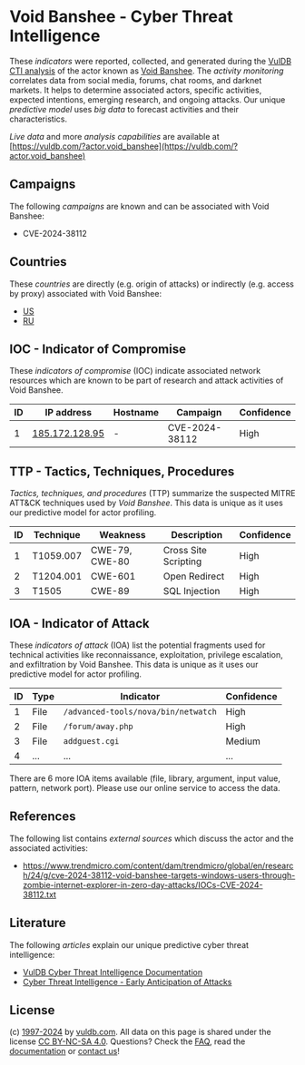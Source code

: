 # Void Banshee - Cyber Threat Intelligence

These _indicators_ were reported, collected, and generated during the [VulDB CTI analysis](https://vuldb.com/?kb.cti) of the actor known as [Void Banshee](https://vuldb.com/?actor.void_banshee). The _activity monitoring_ correlates data from social media, forums, chat rooms, and darknet markets. It helps to determine associated actors, specific activities, expected intentions, emerging research, and ongoing attacks. Our unique _predictive model_ uses _big data_ to forecast activities and their characteristics.

_Live data_ and more _analysis capabilities_ are available at [https://vuldb.com/?actor.void_banshee](https://vuldb.com/?actor.void_banshee)

## Campaigns

The following _campaigns_ are known and can be associated with Void Banshee:

* CVE-2024-38112

## Countries

These _countries_ are directly (e.g. origin of attacks) or indirectly (e.g. access by proxy) associated with Void Banshee:

* [US](https://vuldb.com/?country.us)
* [RU](https://vuldb.com/?country.ru)

## IOC - Indicator of Compromise

These _indicators of compromise_ (IOC) indicate associated network resources which are known to be part of research and attack activities of Void Banshee.

ID | IP address | Hostname | Campaign | Confidence
-- | ---------- | -------- | -------- | ----------
1 | [185.172.128.95](https://vuldb.com/?ip.185.172.128.95) | - | CVE-2024-38112 | High

## TTP - Tactics, Techniques, Procedures

_Tactics, techniques, and procedures_ (TTP) summarize the suspected MITRE ATT&CK techniques used by _Void Banshee_. This data is unique as it uses our predictive model for actor profiling.

ID | Technique | Weakness | Description | Confidence
-- | --------- | -------- | ----------- | ----------
1 | T1059.007 | CWE-79, CWE-80 | Cross Site Scripting | High
2 | T1204.001 | CWE-601 | Open Redirect | High
3 | T1505 | CWE-89 | SQL Injection | High

## IOA - Indicator of Attack

These _indicators of attack_ (IOA) list the potential fragments used for technical activities like reconnaissance, exploitation, privilege escalation, and exfiltration by Void Banshee. This data is unique as it uses our predictive model for actor profiling.

ID | Type | Indicator | Confidence
-- | ---- | --------- | ----------
1 | File | `/advanced-tools/nova/bin/netwatch` | High
2 | File | `/forum/away.php` | High
3 | File | `addguest.cgi` | Medium
4 | ... | ... | ...

There are 6 more IOA items available (file, library, argument, input value, pattern, network port). Please use our online service to access the data.

## References

The following list contains _external sources_ which discuss the actor and the associated activities:

* https://www.trendmicro.com/content/dam/trendmicro/global/en/research/24/g/cve-2024-38112-void-banshee-targets-windows-users-through-zombie-internet-explorer-in-zero-day-attacks/IOCs-CVE-2024-38112.txt

## Literature

The following _articles_ explain our unique predictive cyber threat intelligence:

* [VulDB Cyber Threat Intelligence Documentation](https://vuldb.com/?kb.cti)
* [Cyber Threat Intelligence - Early Anticipation of Attacks](https://www.scip.ch/en/?labs.20201022)

## License

(c) [1997-2024](https://vuldb.com/?kb.changelog) by [vuldb.com](https://vuldb.com/?kb.about). All data on this page is shared under the license [CC BY-NC-SA 4.0](https://creativecommons.org/licenses/by-nc-sa/4.0/). Questions? Check the [FAQ](https://vuldb.com/?kb.faq), read the [documentation](https://vuldb.com/?kb) or [contact us](https://vuldb.com/?contact)!
